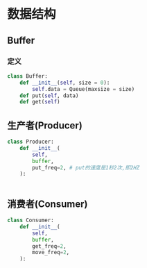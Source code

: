 # 数据结构
## Buffer
### 定义
```python
class Buffer:
    def __init__(self, size = 0):
        self.data = Queue(maxsize = size)
    def put(self, data)
    def get(self)
```
## 生产者(Producer)
```python
class Producer:
    def __init__(
        self,
        buffer,
        put_freq=2, # put的速度是1秒2次,即2HZ
    ):
    
```
## 消费者(Consumer)
```python
class Consumer:
    def __init__(
        self, 
        buffer, 
        get_freq=2, 
        move_freq=2,
    ):
```